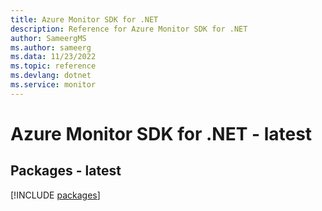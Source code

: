 ```yaml
---
title: Azure Monitor SDK for .NET
description: Reference for Azure Monitor SDK for .NET
author: SameergMS
ms.author: sameerg
ms.data: 11/23/2022
ms.topic: reference
ms.devlang: dotnet
ms.service: monitor
---
```

# Azure Monitor SDK for .NET - latest
## Packages - latest
[!INCLUDE [packages](monitor-index.md)]